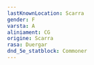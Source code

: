 ```yaml
---
lastKnownLocation: Scarra
gender: F
varsta: A
aliniament: CG
origine: Scarra
rasa: Duergar
dnd_5e_statblock: Commoner
---
```

